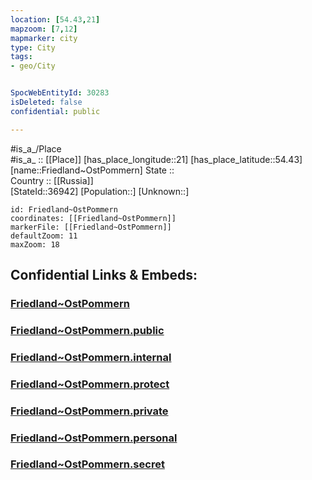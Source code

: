 ```yaml
---
location: [54.43,21] 
mapzoom: [7,12] 
mapmarker: city 
type: City
tags:
- geo/City


SpocWebEntityId: 30283
isDeleted: false
confidential: public

---
```

#is_a_/Place  
#is_a_ :: [[Place]] 
[has_place_longitude::21] 
[has_place_latitude::54.43] 
[name::Friedland~OstPommern] 
State ::  
Country :: [[Russia]]  
[StateId::36942] 
[Population::] 
[Unknown::] 


```leaflet
id: Friedland~OstPommern
coordinates: [[Friedland~OstPommern]] 
markerFile: [[Friedland~OstPommern]] 
defaultZoom: 11 
maxZoom: 18
```


## Confidential Links & Embeds: 

### [Friedland~OstPommern](/_Standards/Earth/Continent/Europe/Europe~East/Russia/Russia~NorthWest/Kaliningrad~Oblast/City/Friedland~OstPommern.md) 

### [Friedland~OstPommern.public](/_public/Earth/Continent/Europe/Europe~East/Russia/Russia~NorthWest/Kaliningrad~Oblast/City/Friedland~OstPommern.public.md) 

### [Friedland~OstPommern.internal](/_internal/Earth/Continent/Europe/Europe~East/Russia/Russia~NorthWest/Kaliningrad~Oblast/City/Friedland~OstPommern.internal.md) 

### [Friedland~OstPommern.protect](/_protect/Earth/Continent/Europe/Europe~East/Russia/Russia~NorthWest/Kaliningrad~Oblast/City/Friedland~OstPommern.protect.md) 

### [Friedland~OstPommern.private](/_private/Earth/Continent/Europe/Europe~East/Russia/Russia~NorthWest/Kaliningrad~Oblast/City/Friedland~OstPommern.private.md) 

### [Friedland~OstPommern.personal](/_personal/Earth/Continent/Europe/Europe~East/Russia/Russia~NorthWest/Kaliningrad~Oblast/City/Friedland~OstPommern.personal.md) 

### [Friedland~OstPommern.secret](/_secret/Earth/Continent/Europe/Europe~East/Russia/Russia~NorthWest/Kaliningrad~Oblast/City/Friedland~OstPommern.secret.md)

